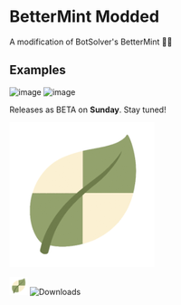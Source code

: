 # BetterMint Modded
A modification of BotSolver's BetterMint 💚🍡

## Examples
<img width="1080" height="720" alt="image" src="https://github.com/user-attachments/assets/4d3b3121-e16e-4e54-80dc-d5b53c97efdb" />
<img width="720" height="720" alt="image" src="https://github.com/user-attachments/assets/9a91bb2e-0826-44f4-807b-fdb0282fd133" />

Releases as BETA on **Sunday**. Stay tuned!

![BetterMint Modded Logo](https://github.com/BarioIsCoding/BetterMintModded/blob/main/EngineWS/icons/icon-256.png?raw=true)

![BetterMint Modded Logo](https://github.com/BarioIsCoding/BetterMintModded/blob/main/EngineWS/icons/icon-32.png?raw=true)   ![Downloads](https://img.shields.io/github/downloads/BarioIsCoding/BetterMintModded/total?style=for-the-badge)

